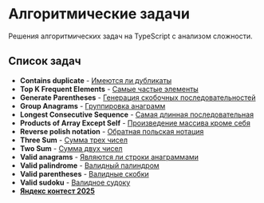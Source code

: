# Алгоритмические задачи

Решения алгоритмических задач на TypeScript с анализом сложности.

## Список задач

- **Contains duplicate** - [Имеются ли дубликаты](./src/contains-duplicate)
- **Top K Frequent Elements** - [Cамыe частыe элементы](./src/frequent-elements)
- **Generate Parentheses** - [Генерация скобочных последовательностей](./src/generate-parentheses)
- **Group Anagrams** - [Группировка анаграмм](./src/group-anagrams)
- **Longest Consecutive Sequence** - [Самая длинная последовательная](./src/longest-consecutive-sequence)
- **Products of Array Except Self** - [Произведение массива кроме себя](./src/products-of-array)
- **Reverse polish notation** - [Обратная польская нотация](./src/reverse-polish-notation)
- **Three Sum** - [Сумма трех чисел](./src/three-sum)
- **Two Sum** - [Сумма двух чисел](./src/two-sum)
- **Valid anagrams** - [Являются ли строки анаграммами](./src/valid-anagrams)
- **Valid palindrome** - [Валидный палиндром](./src/valid-palindrome)
- **Valid parentheses** - [Валидные скобки](./src/valid-parentheses)
- **Valid sudoku** - [Валидное судоку](./src/valid-sudoku)
- [**Яндекс контест 2025**](./src/yandex-contest-2025)
